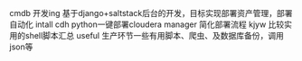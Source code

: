cmdb 开发ing 基于django+saltstack后台的开发，目标实现部署资产管理，部署自动化
intall cdh   python一键部署cloudera manager 简化部署流程
kjyw  比较实用的shell脚本汇总
useful 生产环节一些有用脚本、爬虫、及数据库备份，调用json等